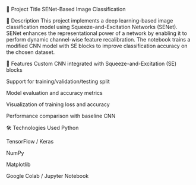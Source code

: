 📌 Project Title
SENet-Based Image Classification

📖 Description
This project implements a deep learning-based image classification model using Squeeze-and-Excitation Networks (SENet). SENet enhances the representational power of a network by enabling it to perform dynamic channel-wise feature recalibration. The notebook trains a modified CNN model with SE blocks to improve classification accuracy on the chosen dataset.

🧠 Features
Custom CNN integrated with Squeeze-and-Excitation (SE) blocks

Support for training/validation/testing split

Model evaluation and accuracy metrics

Visualization of training loss and accuracy

Performance comparison with baseline CNN

🛠️ Technologies Used
Python

TensorFlow / Keras

NumPy

Matplotlib

Google Colab / Jupyter Notebook
